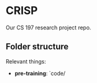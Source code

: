 # CRISP

Our CS 197 research project repo. 


## Folder structure 

Relevant things: 

- **pre-training**: `code/
